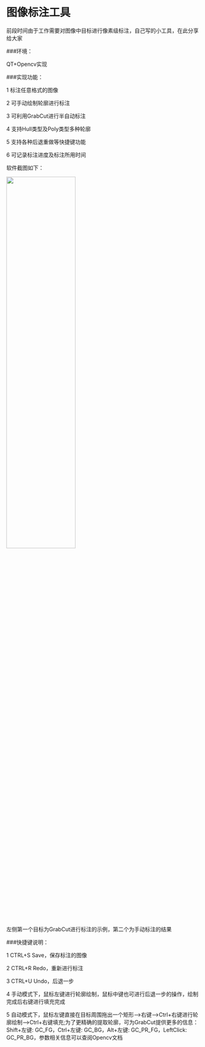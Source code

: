 # 图像标注工具
前段时间由于工作需要对图像中目标进行像素级标注，自己写的小工具，在此分享给大家

###环境：

QT+Opencv实现

###实现功能：

1 标注任意格式的图像

2 可手动绘制轮廓进行标注

3 可利用GrabCut进行半自动标注

4 支持Hull类型及Poly类型多种轮廓

5 支持各种后退重做等快捷键功能

6 可记录标注进度及标注所用时间

软件截图如下：

<img src="https://github.com/lanbing510/Label/raw/master/screenshots/label.png" width="60%" height="50%">

左侧第一个目标为GrabCut进行标注的示例，第二个为手动标注的结果


###快捷键说明：

1 CTRL+S Save，保存标注的图像

2 CTRL+R Redo，重新进行标注

3 CTRL+U Undo，后退一步

4 手动模式下，鼠标左键进行轮廓绘制，鼠标中键也可进行后退一步的操作，绘制完成后右键进行填充完成

5 自动模式下，鼠标左键直接在目标周围拖出一个矩形-->右键-->Ctrl+右键进行轮廓绘制-->Ctrl+右键填充;为了更精确的提取轮廓，可为GrabCut提供更多的信息：Shift+左键: GC_FG，Ctrl+左键: GC_BG，Alt+左键: GC_PR_FG，LeftClick: GC_PR_BG，参数相关信息可以查阅Opencv文档


